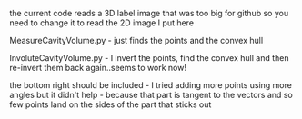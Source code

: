 

the current code reads a 3D label image that was too big for github
so you need to change it to read the 2D image I put here


MeasureCavityVolume.py - just finds the points and the convex hull

InvoluteCavityVolume.py - I invert the points, find the convex hull and then re-invert them back again..seems to work now!

the bottom right should be included - I tried adding more points using more angles but it didn't help - because that part is tangent to the vectors and so few points land on the sides of the part that sticks out
